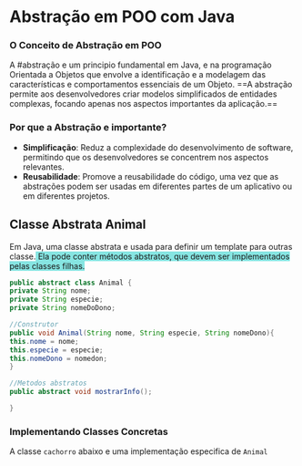 
# Abstração em POO com Java 

### O Conceito de Abstração em POO
A #abstração e um principio fundamental em  Java, e na programação Orientada a Objetos que envolve a identificação e a modelagem das características e comportamentos essenciais de um Objeto. ==A abstração permite aos desenvolvedores criar modelos simplificados de entidades complexas, focando apenas nos aspectos importantes da aplicação.== 

### Por que a Abstração e importante?
* **Simplificação**: Reduz a complexidade do desenvolvimento de software, permitindo que os desenvolvedores se concentrem nos aspectos relevantes.
* **Reusabilidade**: Promove a reusabilidade do código, uma vez que as abstrações podem ser usadas em diferentes partes de um aplicativo ou em diferentes projetos.

## Classe Abstrata **Animal**
Em Java, uma classe abstrata e usada para definir um template para outras classe.<span style="background:rgba(16, 206, 200, 0.5)"> Ela pode conter métodos abstratos, que devem ser implementados pelas classes filhas.</span> 

```Java
public abstract class Animal { 
private String nome; 
private String especie; 
private String nomeDoDono;

//Construtor
public void Animal(String nome, String especie, String nomeDono){
this.nome = nome;
this.especie = especie;
this.nomeDono = nomedon;
}

//Metodos abstratos
public abstract void mostrarInfo();

}
```

### Implementando Classes Concretas
A classe `cachorro` abaixo e uma implementação especifica de `Animal` 